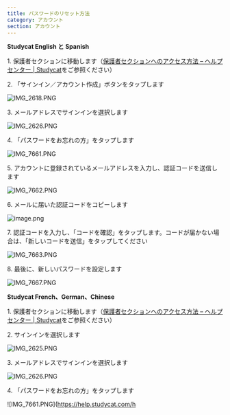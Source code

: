 ```yaml
---
title: パスワードのリセット方法
category: アカウント
section: アカウント
---
```


**Studycat English と Spanish**

1\. 保護者セクションに移動します（[保護者セクションへのアクセス方法 – ヘルプセンター \| Studycat](https://help.studycat.com/hc/en-us/articles/34518228622105/preview/eyJhbGciOiJIUzI1NiJ9.eyJpZCI6MzQ1MTgyMjg2MjIxMDUsImV4cCI6MTcyMDQxMjU1MX0.8DEe5gqzcwGhn9YtGOdFZJbwEjnL1d_JV4GHmWuDeF8)をご参照ください）

2\. 「サインイン／アカウント作成」ボタンをタップします

![IMG_2618.PNG](https://help.studycat.com/hc/article_attachments/34482878992025)

3\. メールアドレスでサインインを選択します

![IMG_2626.PNG](https://help.studycat.com/hc/article_attachments/34482878995737)

4\. 「パスワードをお忘れの方」をタップします

![IMG_7661.PNG](https://help.studycat.com/hc/article_attachments/34469007160729)

5\. アカウントに登録されているメールアドレスを入力し、認証コードを送信します

![IMG_7662.PNG](https://help.studycat.com/hc/article_attachments/34469007168281)

6\. メールに届いた認証コードをコピーします

![image.png](https://help.studycat.com/hc/article_attachments/34469007171481)

7\. 認証コードを入力し、「コードを確認」をタップします。コードが届かない場合は、「新しいコードを送信」をタップしてください

![IMG_7663.PNG](https://help.studycat.com/hc/article_attachments/34469007173273)

8\. 最後に、新しいパスワードを設定します

![IMG_7667.PNG](https://help.studycat.com/hc/article_attachments/34469053229337)


**Studycat French、German、Chinese**

1\. 保護者セクションに移動します（[保護者セクションへのアクセス方法 – ヘルプセンター \| Studycat](https://help.studycat.com/hc/en-us/articles/34518228622105/preview/eyJhbGciOiJIUzI1NiJ9.eyJpZCI6MzQ1MTgyMjg2MjIxMDUsImV4cCI6MTcyMDQxMjU1MX0.8DEe5gqzcwGhn9YtGOdFZJbwEjnL1d_JV4GHmWuDeF8)をご参照ください）

2\. サインインを選択します

![IMG_2625.PNG](https://help.studycat.com/hc/article_attachments/34482879039257)

3\. メールアドレスでサインインを選択します

![IMG_2626.PNG](https://help.studycat.com/hc/article_attachments/34482878995737)

4\. 「パスワードをお忘れの方」をタップします

![IMG_7661.PNG](https://help.studycat.com/h